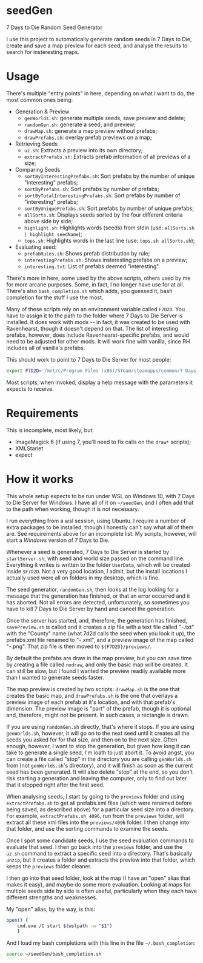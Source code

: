 # seedGen
7 Days to Die Random Seed Generator

I use this project to automatically generate random seeds in 7 Days to Die,
create and save a map preview for each seed, and analyse the results to
search for insteresting maps.

# Usage

There's multiple "entry points" in here, depending on what I want to do,
the most common ones being:

* Generation & Preview
  - `genWorlds.sh`: generate multiple seeds, save preview and delete;
  - `randomGen.sh`: generate a seed, and preview;
  - `drawMap.sh`: generate a map preview without prefabs;
  - `drawPrefabs.sh`: overlay prefab previews on a map;
* Retrieving Seeds
  - `uz.sh`: Extracts a preview into its own directory;
  - `extractPrefabs.sh`: Extracts prefab information of all previews of a size;
* Comparing Seeds
  - `sortByInterestingPrefabs.sh`: Sort prefabs by the number of unique "interesting" prefabs;
  - `sortByPrefabs.sh`: Sort prefabs by number of prefabs;
  - `sortByTotalInterestingPrefabs.sh`: Sort prefabs by number of "interesting" prefabs;
  - `sortByUniquePrefabs.sh`: Sort prefabs by number of unique prefabs;
  - `allSorts.sh`: Displays seeds sorted by the four different criteria above side by side;
  - `highlight.sh`: Highlights words (seeds) from stdin (use: `allSorts.sh | highlight seedName`);
  - `tops.sh`: Highlights words in the last line (use: `tops.sh allSorts.sh`);
* Evaluating seed:
  - `prefabRules.sh`: Shows prefab distribution by rule;
  - `interestingPrefabs.sh`: Shows insteresting prefabs on a preview;
  - `interesting.txt`: List of prefabs deemed "interesting".

There's more in here, some used by the above scripts, others used by me for more arcane
purposes. Some, in fact, I no longer have use for at all. There's also `bash_completion.sh`
which adds, you guessed it, bash completion for the stuff I use the most.

Many of these scripts rely on an environment variable called `F7D2D`. You have to assign
it to the path to the folder where 7 Days to Die Server is installed. It does work with
mods -- in fact, it was created to be used with Ravenhearst, though it doesn't depend on
that. The list of interesting prefabs, however, does include Ravenhearst-specific prefabs,
and would need to be adjusted for other mods. It will work fine with vanilla, since RH
includes all of vanilla's prefabs.

This should work to point to 7 Days to Die Server for most people:

```bash
export F7D2D='/mnt/c/Program Files (x86)/Steam/steamapps/common/7 Days to Die Dedicated Server'
```

Most scripts, when invoked, display a help message with the parameters it expects to receive.

# Requirements

This is incomplete, most likely, but:

* ImageMagick 6 (if using 7, you'll need to fix calls on the `draw*` scripts);
* XMLStarlet
* expect

# How it works

This whole setup expects to be run under WSL on Windows 10, with 7 Days to Die Server for
Windows. I have all of it on `~/seedGen`, and I often add that to the path when working,
though it is not necessary.

I run everything from a wsl session, using Ubuntu. I require a number of extra packages to
be installed, though I honestly can't say what all of them are. See requirements above for
an incomplete list. My scripts, however, will start a *Windows* version of 7 Days to Die.

Whenever a seed is generated, 7 Days to Die Server is started by `startServer.sh`, with
seed and world size passed on the command line. Everything it writes is written to the
folder `UserData`, which will be created inside `$F7D2D`. Not a very good location, I
admit, but the install locations I actually used were all on folders in my desktop, which
is fine.

The seed generatior, `randomGen.sh`, then looks at the log looking for a message that
the generation has finished, or that an error occurred and it has aborted. Not all errors
are detected, unfortunately, so sometimes you have to kill 7 Days to Die Server by hand
and cancel the generation.

Once the server has started, and, therefore, the generation has finished, `savePreview.sh`
is called and it creates a zip file with a text file called "<seed>-<size>.txt" with the
"County" name (what 7d2d calls the seed when you look it up), the prefabs.xml file renamed
to "<seed>-<size>.xml", and a preview image of the map called "<seed>-<size>.png". That
zip file is then moved to `${F7D2D}/previews/`.

By default the prefabs are draw in the map preview, but you can save time by creating
a file called `nodraw`, and only the basic map will be created. It can still be slow, but
I found I wanted the preview readily available more than I wanted to generate seeds faster.

The map preview is created by two scripts: `drawMap.sh` is the one that creates the basic
map, and `drawPrefabs.sh` is the one that overlays a preview image of each prefab at it's
location, and with that prefab's dimension. The preview image is "part" of the prefab,
though it is optional and, therefore, might not be present. In such cases, a rectangle is
drawn.

If you are using `randomGen.sh` directly, that's where it stops. If you are using
`genWorlds.sh`, however, it will go on to the next seed until it creates all the seeds you
asked for for that size, and then on to the next size. Often enough, however, I want to
stop the generation, but given how long it can take to generate a single seed, I'm loath
to just abort it. To avoid angst, you can create a file called "stop" in the directory
you are calling `genWorlds.sh` from (not `genWorlds.sh`'s directory), and it will finish
as soon as the current seed has been generated. It will also delete "stop" at the end,
so you don't risk starting a generation and leaving the computer, only to find out later
that it stopped right after the first seed.

When analysing seeds, I start by going to the `previews` folder and using `extractPrefabs.sh`
to get all prefabs.xml files (which were renamed before being saved, as described above)
for a particular seed size into a directory. For example, `extractPrefabs.sh 4096`, run
from the `previews` folder, will extract all these xml files into the `previews/4096`
folder. I then change into that folder, and use the sorting commands to examine the seeds.

Once I spot some candidate seeds, I use the seed evaluation commands to evaluate that seed.
I then go back into the `previews` folder, and use the `uz.sh` command to extract a specific
seed into a directory. That's basically `unzip`, but it creates a folder and extracts the
preview into that folder, which keeps the `previews` folder cleaner.

I then go into that seed folder, look at the map (I have an "open" alias that makes it easy),
and maybe do some more evaluation. Looking at maps for multiple seeds side by side is often
useful, particularly when they each have different strengths and weaknesses.

My "open" alias, by the way, is this:

```bash
open() {
    cmd.exe /C start $(wslpath -w "$1")
    }
```

And I load my bash completions with this line in the file `~/.bash_completion`:

```bash
source ~/seedGen/bash_completion.sh
```

